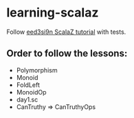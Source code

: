 # learning-scalaz
Follow [eed3si9n ScalaZ tutorial](http://eed3si9n.com/learning-scalaz/) with tests.

## Order to follow the lessons:

- Polymorphism
- Monoid
- FoldLeft
- MonoidOp
- day1.sc
- CanTruthy => CanTruthyOps
